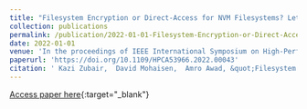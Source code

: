 ```yaml
---
title: "Filesystem Encryption or Direct-Access for NVM Filesystems? Let&apos;s Have Both!"
collection: publications
permalink: /publication/2022-01-01-Filesystem-Encryption-or-Direct-Access-for-NVM-Filesystems-Lets-Have-Both
date: 2022-01-01
venue: 'In the proceedings of IEEE International Symposium on High-Performance Computer Architecture, HPCA 2022, Seoul, South Korea, April 2-6, 2022'
paperurl: 'https://doi.org/10.1109/HPCA53966.2022.00043'
citation: ' Kazi Zubair,  David Mohaisen,  Amro Awad, &quot;Filesystem Encryption or Direct-Access for NVM Filesystems? Let&amp;apos;s Have Both!.&quot; In the proceedings of IEEE International Symposium on High-Performance Computer Architecture, HPCA 2022, Seoul, South Korea, April 2-6, 2022, 2022.'
---
```

[Access paper here](https://doi.org/10.1109/HPCA53966.2022.00043){:target="_blank"}
